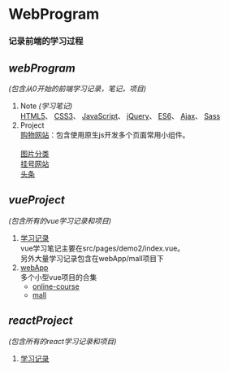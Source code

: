 # WebProgram
### 记录前端的学习过程
## *webProgram*  
 *(包含从0开始的前端学习记录，笔记，项目)*
 1. Note  *(学习笔记)*  
   [HTML5](/webProgram/Note/HTML.html/)、
   [CSS3](/webProgram/Note/CSS3.html/)、
   [JavaScript](/webProgram/Note/JavaScript.html/)、
   [jQuery](/webProgram/Note/jQuery.html/)、
   [ES6](/webProgram/Note/ES6.html/)、
   [Ajax](/webProgram/Note/Ajax.html/)、
   [Sass](/webProgram/Note/sass/)
 2. Project  
   [购物网站](/webProgram/project/购物网站/)：包含使用原生js开发多个页面常用小组件。</br>	
   [图片分类](/webProgram/project/switchPic/)</br>
   [挂号网站](/webProgram/project/挂号网站/)</br>
   [头条](/webProgram/project/头条/)</br>
## *vueProject*  
 *(包含所有的vue学习记录和项目)*
 1. [学习记录](/vueProject/my-project/)</br>
 	vue学习笔记主要在src/pages/demo2/index.vue。</br> 
  另外大量学习记录包含在webApp/mall项目下
 2. [webApp](/vueProject/webApp/)  
 	多个小型vue项目的合集  
 	- [online-course](/vueProject/webApp/src/pages/online-course/)</br>	
 	- [mall](/vueProject/webApp/src/pages/mall/)</br>	
## *reactProject*  
 *(包含所有的react学习记录和项目)*
 1. [学习记录](/reactProject/my-app/)</br>

